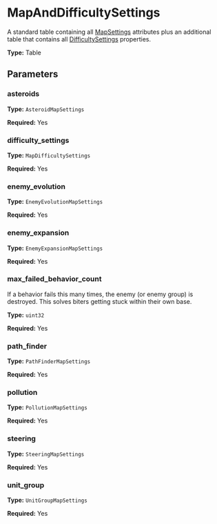 # MapAndDifficultySettings

A standard table containing all [MapSettings](runtime:MapSettings) attributes plus an additional table that contains all [DifficultySettings](runtime:DifficultySettings) properties.

**Type:** Table

## Parameters

### asteroids

**Type:** `AsteroidMapSettings`

**Required:** Yes

### difficulty_settings

**Type:** `MapDifficultySettings`

**Required:** Yes

### enemy_evolution

**Type:** `EnemyEvolutionMapSettings`

**Required:** Yes

### enemy_expansion

**Type:** `EnemyExpansionMapSettings`

**Required:** Yes

### max_failed_behavior_count

If a behavior fails this many times, the enemy (or enemy group) is destroyed. This solves biters getting stuck within their own base.

**Type:** `uint32`

**Required:** Yes

### path_finder

**Type:** `PathFinderMapSettings`

**Required:** Yes

### pollution

**Type:** `PollutionMapSettings`

**Required:** Yes

### steering

**Type:** `SteeringMapSettings`

**Required:** Yes

### unit_group

**Type:** `UnitGroupMapSettings`

**Required:** Yes


